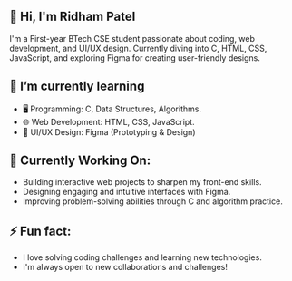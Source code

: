 👋 Hi, I'm Ridham Patel
-----------------------------------------------------------------------------------------------------------------------------------------------------------------------------------------------------------------------
I'm a First-year BTech CSE student passionate about coding, web development, and UI/UX design. Currently diving into C, HTML, CSS, JavaScript, and exploring Figma for creating user-friendly designs.

🌱 I’m currently learning
----------------------------------------------------------------------------------------------------------------------------------------------------------------------------------------------------------------------
 - 🖥 Programming: C, Data Structures, Algorithms.
 - 🌐 Web Development: HTML, CSS, JavaScript.
 - 🎨 UI/UX Design: Figma (Prototyping & Design)

👀 Currently Working On:
-------------------------------------------------------------------------------------------------------------------------------------------------------------------------------------------------------------------
 - Building interactive web projects to sharpen my front-end skills.
 - Designing engaging and intuitive interfaces with Figma.
 - Improving problem-solving abilities through C and algorithm practice.

⚡ Fun fact:
---------------------------------------------------------------------------------------------------------------------------------------------------------------------------------------------------
 - I love solving coding challenges and learning new technologies.
 - I'm always open to new collaborations and challenges!
